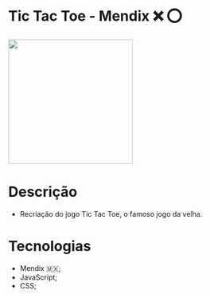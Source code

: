 # Tic Tac Toe - Mendix :x: :o:
<img src="https://media-exp1.licdn.com/dms/image/C5612AQHm4tg5c35tLg/article-cover_image-shrink_600_2000/0/1584175590822?e=1654128000&v=beta&t=t_g0AtD2V2TmxLqYyAlN6314SL7AGW6O9blUF-LkFCc" width=250px heigth=250px>


# Descrição
- Recriação do jogo Tic Tac Toe, o famoso jogo da velha.

# Tecnologias

- Mendix :mexico:;
- JavaScript;
- CSS;

